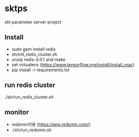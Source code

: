 # sktps
 skt parameter server project

## Install

- sudo gem install redis
- sh/init_redis_cluster.sh
- unzip redis-4.0.1 and make
- set virtualenv (https://www.tensorflow.org/install/install_mac)
- pip install -r requirements.txt


## run redis cluster
./sh/run_redis_cluster.sh


## monitor
- redsmin이용 (https://app.redsmin.com/)
- ./sh/run_redsmin.sh
